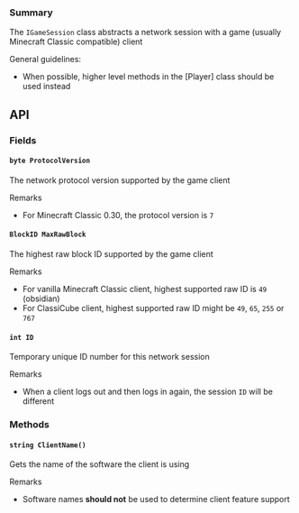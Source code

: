 ### Summary

The `IGameSession` class abstracts a network session with a game (usually Minecraft Classic compatible) client

General guidelines:
- When possible, higher level methods in the [Player] class should be used instead

## API

### Fields

#### `byte ProtocolVersion`

The network protocol version supported by the game client

Remarks
- For Minecraft Classic 0.30, the protocol version is `7`

#### `BlockID MaxRawBlock`

The highest raw block ID supported by the game client

Remarks
- For vanilla Minecraft Classic client, highest supported raw ID is `49` (obsidian)
- For ClassiCube client, highest supported raw ID might be `49`, `65`, `255` or `767`

#### `int ID`

Temporary unique ID number for this network session

Remarks
- When a client logs out and then logs in again, the session `ID` will be different

### Methods


#### `string ClientName()`

Gets the name of the software the client is using

Remarks
- Software names **should not** be used to determine client feature support
